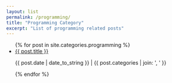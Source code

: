 ```yaml
---
layout: list
permalink: /programming/
title: "Programming Category"
excerpt: "List of programming related posts"
---
```



<section>
  <ul>
    {% for post in site.categories.programming %}
      <li>
        <a href="{{ post.url | relative_url }}">{{ post.title }}</a>
        <p class="font-italic text-muted">
          {{ post.date | date_to_string }} | {{ post.categories | join: ', ' }}
        </p>
      </li>
    {% endfor %}
  </ul>
</section>

